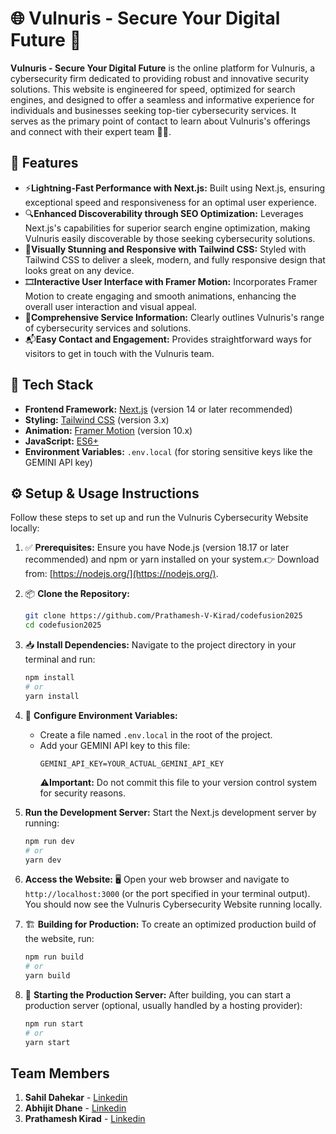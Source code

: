 # 🌐 Vulnuris - Secure Your Digital Future 🔐

**Vulnuris - Secure Your Digital Future**  is the online platform for Vulnuris, a cybersecurity firm dedicated to providing robust and innovative security solutions. This website is engineered for speed, optimized for search engines, and designed to offer a seamless and informative experience for individuals and businesses seeking top-tier cybersecurity services. It serves as the primary point of contact to learn about Vulnuris's offerings and connect with their expert team 👩‍💻.

## 🚀 Features

* ⚡**Lightning-Fast Performance with Next.js:** Built using Next.js, ensuring exceptional speed and responsiveness for an optimal user experience.
* 🔍**Enhanced Discoverability through SEO Optimization:** Leverages Next.js's capabilities for superior search engine optimization, making Vulnuris easily discoverable by those seeking cybersecurity solutions.
* 🎨**Visually Stunning and Responsive with Tailwind CSS:** Styled with Tailwind CSS to deliver a sleek, modern, and fully responsive design that looks great on any device.
* 🎞️**Interactive User Interface with Framer Motion:** Incorporates Framer Motion to create engaging and smooth animations, enhancing the overall user interaction and visual appeal.
* 📖**Comprehensive Service Information:** Clearly outlines Vulnuris's range of cybersecurity services and solutions.
* 📬**Easy Contact and Engagement:** Provides straightforward ways for visitors to get in touch with the Vulnuris team.

## 🧰 Tech Stack

* **Frontend Framework:** [Next.js](https://nextjs.org/) (version 14 or later recommended)
* **Styling:** [Tailwind CSS](https://tailwindcss.com/) (version 3.x)
* **Animation:** [Framer Motion](https://www.framer.com/motion/) (version 10.x)
* **JavaScript:** [ES6+](https://www.w3schools.com/js/es6.asp)
* **Environment Variables:** `.env.local` (for storing sensitive keys like the GEMINI API key)

## ⚙️ Setup & Usage Instructions

Follow these steps to set up and run the Vulnuris Cybersecurity Website locally:

1.  ✅ **Prerequisites:** Ensure you have Node.js (version 18.17 or later recommended) and npm or yarn installed on your system.👉 Download from: [https://nodejs.org/](https://nodejs.org/).

2.  📦 **Clone the Repository:** 
    ```bash
    git clone https://github.com/Prathamesh-V-Kirad/codefusion2025
    cd codefusion2025
    ```

3.  📥 **Install Dependencies:** Navigate to the project directory in your terminal and run:
    ```bash
    npm install
    # or
    yarn install
    ```

4.  🔐 **Configure Environment Variables:**
    * Create a file named `.env.local` in the root of the project.
    * Add your GEMINI API key to this file:
        ```
        GEMINI_API_KEY=YOUR_ACTUAL_GEMINI_API_KEY
        ```
        ⚠️**Important:** Do not commit this file to your version control system for security reasons.

5.  **Run the Development Server:** Start the Next.js development server by running:
    ```bash
    npm run dev
    # or
    yarn dev
    ```

6.  **Access the Website:** 🖥️ Open your web browser and navigate to `http://localhost:3000` (or the port specified in your terminal output). You should now see the Vulnuris Cybersecurity Website running locally.

7.  🏗️ **Building for Production:** To create an optimized production build of the website, run:
    ```bash
    npm run build
    # or
    yarn build
    ```

8.  🚀 **Starting the Production Server:** After building, you can start a production server (optional, usually handled by a hosting provider):
    ```bash
    npm run start
    # or
    yarn start
    ```

## Team Members

1.  **Sahil Dahekar** - [Linkedin](https://www.linkedin.com/in/sahil-dahekar/)
2.  **Abhijit Dhane** - [Linkedin](https://www.linkedin.com/in/abhijeetadhane/)
3.  **Prathamesh Kirad** - [Linkedin](https://www.linkedin.com/in/prathamesh-kirad/)
